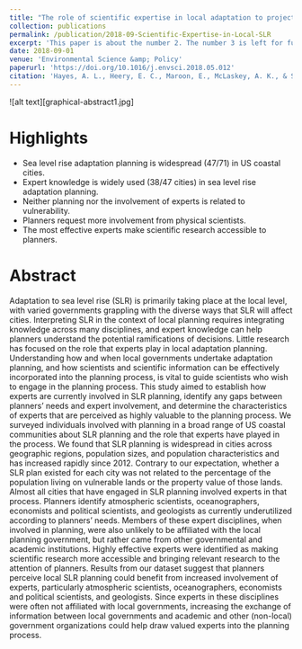 ```yaml
---
title: "The role of scientific expertise in local adaptation to projected sea level rise"
collection: publications
permalink: /publication/2018-09-Scientific-Expertise-in-Local-SLR
excerpt: 'This paper is about the number 2. The number 3 is left for future work.'
date: 2018-09-01
venue: 'Environmental Science &amp; Policy'
paperurl: 'https://doi.org/10.1016/j.envsci.2018.05.012'
citation: 'Hayes, A. L., Heery, E. C., Maroon, E., McLaskey, A. K., & Stawitz, C. C. (2018). &quot;The role of scientific expertise in local adaptation to projected sea level rise.&quot; <i>Environmental Science &amp; Policy, 87</i>, 55-63.'
---
```


![alt text][graphical-abstract1.jpg]

# Highlights
* Sea level rise adaptation planning is widespread (47/71) in US coastal cities.
* Expert knowledge is widely used (38/47 cities) in sea level rise adaptation planning.
* Neither planning nor the involvement of experts is related to vulnerability.
* Planners request more involvement from physical scientists.
* The most effective experts make scientific research accessible to planners.

# Abstract
Adaptation to sea level rise (SLR) is primarily taking place at the local level, with varied governments grappling with the diverse ways that SLR will affect cities. Interpreting SLR in the context of local planning requires integrating knowledge across many disciplines, and expert knowledge can help planners understand the potential ramifications of decisions. Little research has focused on the role that experts play in local adaptation planning. Understanding how and when local governments undertake adaptation planning, and how scientists and scientific information can be effectively incorporated into the planning process, is vital to guide scientists who wish to engage in the planning process. This study aimed to establish how experts are currently involved in SLR planning, identify any gaps between planners’ needs and expert involvement, and determine the characteristics of experts that are perceived as highly valuable to the planning process. We surveyed individuals involved with planning in a broad range of US coastal communities about SLR planning and the role that experts have played in the process. We found that SLR planning is widespread in cities across geographic regions, population sizes, and population characteristics and has increased rapidly since 2012. Contrary to our expectation, whether a SLR plan existed for each city was not related to the percentage of the population living on vulnerable lands or the property value of those lands. Almost all cities that have engaged in SLR planning involved experts in that process. Planners identify atmospheric scientists, oceanographers, economists and political scientists, and geologists as currently underutilized according to planners’ needs. Members of these expert disciplines, when involved in planning, were also unlikely to be affiliated with the local planning government, but rather came from other governmental and academic institutions. Highly effective experts were identified as making scientific research more accessible and bringing relevant research to the attention of planners. Results from our dataset suggest that planners perceive local SLR planning could benefit from increased involvement of experts, particularly atmospheric scientists, oceanographers, economists and political scientists, and geologists. Since experts in these disciplines were often not affiliated with local governments, increasing the exchange of information between local governments and academic and other (non-local) government organizations could help draw valued experts into the planning process.
